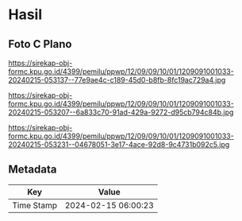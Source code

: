 # Hasil

## Foto C Plano

https://sirekap-obj-formc.kpu.go.id/4399/pemilu/ppwp/12/09/09/10/01/1209091001033-20240215-053137--77e9ae4c-c189-45d0-b8fb-8fc19ac729a4.jpg

https://sirekap-obj-formc.kpu.go.id/4399/pemilu/ppwp/12/09/09/10/01/1209091001033-20240215-053207--6a833c70-91ad-429a-9272-d95cb794c84b.jpg

https://sirekap-obj-formc.kpu.go.id/4399/pemilu/ppwp/12/09/09/10/01/1209091001033-20240215-053231--04678051-3e17-4ace-92d8-9c4731b092c5.jpg


## Metadata

| Key        | Value               |
| ---------- | ------------------- |
| Time Stamp | 2024-02-15 06:00:23 |



